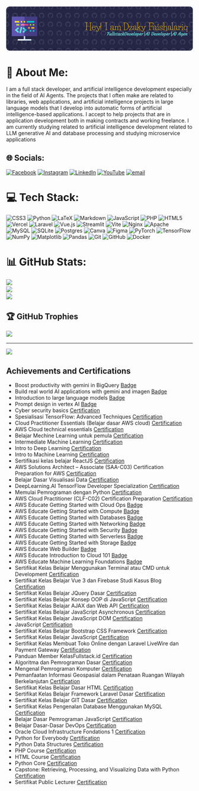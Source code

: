 ![Baner](img/github-header-image.png)

# 💫 About Me:

I am a full stack developer, and artificial intelligence development especially in the field of AI Agents. The projects that I often make are related to libraries, web applications, and artificial intelligence projects in large language models that I develop into automatic forms of artificial intelligence-based applications. I accept to help projects that are in application development both in making contracts and working freelance. I am currently studying related to artificial intelligence development related to LLM generative AI and database processing and studying microservice applications

## 🌐 Socials:

[![Facebook](https://img.shields.io/badge/Facebook-%231877F2.svg?logo=Facebook&logoColor=white)](https://facebook.com/dzaky.faisalariq) [![Instagram](https://img.shields.io/badge/Instagram-%23E4405F.svg?logo=Instagram&logoColor=white)](https://instagram.com/faisalariqdzaky) [![LinkedIn](https://img.shields.io/badge/LinkedIn-%230077B5.svg?logo=linkedin&logoColor=white)](https://linkedin.com/in/dzaky-faishalariq-32875b21a) [![YouTube](https://img.shields.io/badge/YouTube-%23FF0000.svg?logo=YouTube&logoColor=white)](https://youtube.com/@@a_dzakyfaishalariq1821) [![email](https://img.shields.io/badge/Email-D14836?logo=gmail&logoColor=white)](mailto:dzakyfaisalariq@gmail.com)

# 💻 Tech Stack:

![CSS3](https://img.shields.io/badge/css3-%231572B6.svg?style=for-the-badge&logo=css3&logoColor=white) ![Python](https://img.shields.io/badge/python-3670A0?style=for-the-badge&logo=python&logoColor=ffdd54) ![LaTeX](https://img.shields.io/badge/latex-%23008080.svg?style=for-the-badge&logo=latex&logoColor=white) ![Markdown](https://img.shields.io/badge/markdown-%23000000.svg?style=for-the-badge&logo=markdown&logoColor=white) ![JavaScript](https://img.shields.io/badge/javascript-%23323330.svg?style=for-the-badge&logo=javascript&logoColor=%23F7DF1E) ![PHP](https://img.shields.io/badge/php-%23777BB4.svg?style=for-the-badge&logo=php&logoColor=white) ![HTML5](https://img.shields.io/badge/html5-%23E34F26.svg?style=for-the-badge&logo=html5&logoColor=white) ![Vercel](https://img.shields.io/badge/vercel-%23000000.svg?style=for-the-badge&logo=vercel&logoColor=white) ![Laravel](https://img.shields.io/badge/laravel-%23FF2D20.svg?style=for-the-badge&logo=laravel&logoColor=white) ![Vue.js](https://img.shields.io/badge/vue.js-%2335495e.svg?style=for-the-badge&logo=vuedotjs&logoColor=%234FC08D) ![Streamlit](https://img.shields.io/badge/Streamlit-%23FE4B4B.svg?style=for-the-badge&logo=streamlit&logoColor=white) ![Vite](https://img.shields.io/badge/vite-%23646CFF.svg?style=for-the-badge&logo=vite&logoColor=white) ![Nginx](https://img.shields.io/badge/nginx-%23009639.svg?style=for-the-badge&logo=nginx&logoColor=white) ![Apache](https://img.shields.io/badge/apache-%23D42029.svg?style=for-the-badge&logo=apache&logoColor=white) ![MySQL](https://img.shields.io/badge/mysql-4479A1.svg?style=for-the-badge&logo=mysql&logoColor=white) ![SQLite](https://img.shields.io/badge/sqlite-%2307405e.svg?style=for-the-badge&logo=sqlite&logoColor=white) ![Postgres](https://img.shields.io/badge/postgres-%23316192.svg?style=for-the-badge&logo=postgresql&logoColor=white) ![Canva](https://img.shields.io/badge/Canva-%2300C4CC.svg?style=for-the-badge&logo=Canva&logoColor=white) ![Figma](https://img.shields.io/badge/figma-%23F24E1E.svg?style=for-the-badge&logo=figma&logoColor=white) ![PyTorch](https://img.shields.io/badge/PyTorch-%23EE4C2C.svg?style=for-the-badge&logo=PyTorch&logoColor=white) ![TensorFlow](https://img.shields.io/badge/TensorFlow-%23FF6F00.svg?style=for-the-badge&logo=TensorFlow&logoColor=white) ![NumPy](https://img.shields.io/badge/numpy-%23013243.svg?style=for-the-badge&logo=numpy&logoColor=white) ![Matplotlib](https://img.shields.io/badge/Matplotlib-%23ffffff.svg?style=for-the-badge&logo=Matplotlib&logoColor=black) ![Pandas](https://img.shields.io/badge/pandas-%23150458.svg?style=for-the-badge&logo=pandas&logoColor=white) ![Git](https://img.shields.io/badge/git-%23F05033.svg?style=for-the-badge&logo=git&logoColor=white) ![GitHub](https://img.shields.io/badge/github-%23121011.svg?style=for-the-badge&logo=github&logoColor=white) ![Docker](https://img.shields.io/badge/docker-%230db7ed.svg?style=for-the-badge&logo=docker&logoColor=white)

# 📊 GitHub Stats:

![](https://github-readme-stats.vercel.app/api?username=dzakyfaishalariq&theme=dark&hide_border=false&include_all_commits=true&count_private=true)<br/>
![](https://nirzak-streak-stats.vercel.app/?user=dzakyfaishalariq&theme=dark&hide_border=false)<br/>
![](https://github-readme-stats.vercel.app/api/top-langs/?username=dzakyfaishalariq&theme=dark&hide_border=false&include_all_commits=true&count_private=true&layout=compact)

## 🏆 GitHub Trophies

![](https://github-profile-trophy.vercel.app/?username=dzakyfaishalariq&theme=radical&no-frame=true&no-bg=false&margin-w=4)

---

[![](https://visitcount.itsvg.in/api?id=dzakyfaishalariq&icon=0&color=0)](https://visitcount.itsvg.in)

<!-- Proudly created with GPRM ( https://gprm.itsvg.in ) -->

## Achievements and Certifications

- Boost productivity with gemini in BigQuery [Badge](https://www.cloudskillsboost.google/public_profiles/f7268f55-401d-48bf-8ca7-1dd99a6e564c/badges/14054465?utm_medium=social&utm_source=linkedin&utm_campaign=ql-social-share)
- Build real world AI applications with gemini and imagen [Badge](https://www.cloudskillsboost.google/public_profiles/f7268f55-401d-48bf-8ca7-1dd99a6e564c/badges/14077251?utm_medium=social&utm_source=linkedin&utm_campaign=ql-social-share)
- Introduction to large language models [Badge](https://www.cloudskillsboost.google/public_profiles/f7268f55-401d-48bf-8ca7-1dd99a6e564c/badges/14063138?utm_medium=social&utm_source=linkedin&utm_campaign=ql-social-share)
- Prompt design in vertex AI [Badge](https://www.cloudskillsboost.google/public_profiles/f7268f55-401d-48bf-8ca7-1dd99a6e564c/badges/14042747?utm_medium=social&utm_source=linkedin&utm_campaign=ql-social-share)
- Cyber security basics [Certification](https://www.coursera.org/account/accomplishments/verify/YAK2E1Y6FY9R)
- Spesialisasi TensorFlow: Advanced Techniques [Certification](https://www.coursera.org/account/accomplishments/specialization/1I0GMU64XZ4H)
- Cloud Practitioner Essentials (Belajar dasar AWS cloud) [Certification](https://www.dicoding.com/certificates/NVP770JDGPR0)
- AWS Cloud technical essentials [Certification](https://www.coursera.org/account/accomplishments/records/A5GGYXTPKVAD)
- Belajar Mechine Learning untuk pemula [Certification](https://www.dicoding.com/certificates/KEXL846YWZG2)
- Intermediate Machine Learning [Certification](https://www.kaggle.com/learn/certification/mipamm/intermediate-machine-learning)
- Intro to Deep Learning [Certification](https://www.kaggle.com/learn/certification/mipamm/intro-to-deep-learning)
- Intro to Machine Learning [Certification](https://www.kaggle.com/learn/certification/mipamm/intro-to-machine-learning)
- Sertifikasi kelas belajar ReactJS [Certification](https://codepolitan.com/c/V0X2GYD)
- AWS Solutions Architect – Associate (SAA-C03) Certification Preparation for AWS [Certification](https://certificates.cloudacademy.com/8b14499bf93d7108f14acec60be6a5a366904f2a.pdf)
- Belajar Dasar Visualisasi Data [Certification](https://www.dicoding.com/certificates/81P2V125JPOY)
- DeepLearning.AI TensorFlow Developer Specialization [Certification](https://www.coursera.org/account/accomplishments/specialization/certificate/VLYEFUZGLUZQ)
- Memulai Pemrograman dengan Python [Certification](https://www.dicoding.com/certificates/EYX4018QJPDL)
- AWS Cloud Practitioner (CLF-C02) Certification Preparation [Certification](https://certificates.cloudacademy.com/0729a6c70f39b1bd9a573de261cf3d69826076aa.pdf)
- AWS Educate Getting Started with Cloud Ops [Badge](https://www.credly.com/badges/37bf5871-9746-400b-a13c-926129c07cfc/linked_in_profile)
- AWS Educate Getting Started with Compute [Badge](https://www.credly.com/badges/0edd41ec-58b8-4d48-8d1d-01eb58056593/linked_in_profile)
- AWS Educate Getting Started with Databases [Badge](https://www.credly.com/badges/c78adf06-1d3b-4444-b976-113d71c54337/linked_in_profile)
- AWS Educate Getting Started with Networking [Badge](https://www.credly.com/badges/2ea4dd21-b4bd-423b-ba93-12dcb6e7c7b2/linked_in_profile)
- AWS Educate Getting Started with Security [Badge](https://www.credly.com/badges/a83cd4fe-a900-417d-affb-e89ea6f95544/linked_in_profile)
- AWS Educate Getting Started with Serverless [Badge](https://www.credly.com/badges/94881750-3e00-4c30-a54b-edaa6fd7d0f9/linked_in_profile)
- AWS Educate Getting Started with Storage [Badge](https://www.credly.com/badges/8f584572-b9be-4f61-b6fe-4a8e3859bf7e/linked_in_profile)
- AWS Educate Web Builder [Badge](https://www.credly.com/badges/78d5ec55-4bab-4325-9048-84db03d4de7d/linked_in_profile)
- AWS Educate Introduction to Cloud 101 [Badge](https://www.credly.com/badges/af7ab5ec-0d1c-42f3-8b05-bd7aa8eb8744/linked_in_profile)
- AWS Educate Machine Learning Foundations [Badge](https://www.credly.com/badges/5ea17fc4-b3d1-4dba-a345-9cd034d112c5/linked_in_profile)
- Sertifikat Kelas Belajar Menggunakan Terminal atau CMD untuk Development [Certification](https://codepolitan.com/c/AQBS2GT)
- Sertifikat Kelas Belajar Vue 3 dan Firebase Studi Kasus Blog [Certification](https://codepolitan.com/c/EFBFDMY)
- Sertifikat Kelas Belajar JQuery Dasar [Certification](https://codepolitan.com/c/AKWTZS7)
- Sertifikat Kelas Belajar Konsep OOP di JavaScript [Certification](https://codepolitan.com/c/ZNWYJXV)
- Sertifikat Kelas Belajar AJAX dan Web API [Certification](https://codepolitan.com/c/MFXNDLS)
- Sertifikat Kelas Belajar JavaScript Asynchronous [Certification](https://codepolitan.com/c/RUBVYYE)
- Sertifikat Kelas Belajar JavaScript DOM [Certification](https://codepolitan.com/c/BMFTRQJ)
- JavaScript [Certification](https://www.sololearn.com/certificates/CT-EHFF17UT)
- Sertifikat Kelas Belajar Bootstrap CSS Framework [Certification](https://codepolitan.com/c/NE3RZOW)
- Sertifikat Kelas Belajar JavaScript [Certification](https://codepolitan.com/c/J6PG70C)
- Sertifikat Kelas Membuat Toko Online dengan Laravel LiveWire dan Payment Gateway [Certification](https://codepolitan.com/c/ENNXXFJ)
- Panduan Member KelasFullstack.id [Certification](https://www.codepolitan.com/c/YSXDEME)
- Algoritma dan Pemrograman Dasar [Certification](https://www.codepolitan.com/c/GDYBQYP)
- Mengenal Pemrograman Komputer [Certification](https://www.codepolitan.com/c/FGE4QS3)
- Pemanfaatan Informasi Geospasial dalam Penataan Ruangan Wilayah Berkelanjutan [Certification](https://drive.google.com/file/d/1oUdXfFNNd_whc9NHGiHYW7ORfB9nP2cT/view?usp=sharing)
- Sertifikat Kelas Belajar Dasar HTML [Certification](https://codepolitan.com/c/4THBP5F)
- Sertifikat Kelas Belajar Framework Laravel Dasar [Certification](https://codepolitan.com/c/C6YTOB2)
- Sertifikat Kelas Belajar GIT Dasar [Certification](https://codepolitan.com/c/MXFF2W5)
- Sertifikat Kelas Pengenalan Database Menggunakan MySQL [Certification](https://codepolitan.com/c/25PYLNF)
- Belajar Dasar Pemrograman JavaScript [Certification](https://www.dicoding.com/certificates/JLX1L9QL2X72)
- Belajar Dasar-Dasar DevOps [Certification](https://www.dicoding.com/certificates/QLZ9245J9X5D)
- Oracle Cloud Infrastructure Fondations 1 [Certification](https://poltekkesbengkulu-my.sharepoint.com/:i:/g/personal/ariq_poltekkesbengkulu_ac_id/EULeDCTzZXRKgr_udJQIzr8B0ZWe7-hLBvxPnmvuwA5OSg?e=zwxUvM)
- Python for Everybody [Certification](https://coursera.org/share/3e7a464f787dc3e58668ddd2d0d26528)
- Python Data Structures [Certification](https://www.coursera.org/account/accomplishments/certificate/RT8JD8RGSJGQ)
- PHP Course [Certification](https://user-images.githubusercontent.com/84628553/170994831-23d9f7fe-f90a-46b4-9daf-1ae35e8da7c6.jpeg)
- HTML Course [Certification](https://user-images.githubusercontent.com/84628553/170994805-d6bbad30-4264-42bb-add0-20e8cbe533de.jpeg)
- Python Core [Certification](https://user-images.githubusercontent.com/84628553/170994826-9cbbf52d-2904-4204-bcc2-91cfc8ad1475.jpeg)
- Capstone: Retrieving, Processing, and Visualizing Data with Python [Certification](https://coursera.org/share/fc839d8214bfedcca21585ac854c6e4d)
- Sertifikat Public Lecturer [Certification](https://drive.google.com/file/d/1-Z5jkC1aVTYj1xQj1eUn1qza4qSKNY9X/view?usp=sharing)
